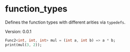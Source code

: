 function_types
=====

Defines the function types with different arities via `typedefs`.

Version: 0.0.1

```dart
Func2<int, int, int> mul = (int a, int b) => a * b;
print(mul(3, 2));
```
